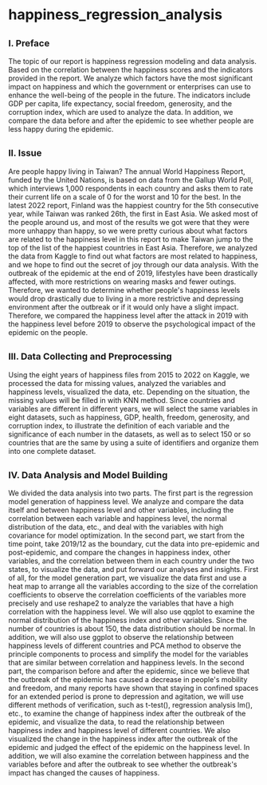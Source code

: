# happiness_regression_analysis

## <font size="4"> I.	Preface </font>

The topic of our report is happiness regression modeling and data analysis. Based on the correlation between the happiness scores and the indicators provided in the report. We analyze which factors have the most significant impact on happiness and which the government or enterprises can use to enhance the well-being of the people in the future. The indicators include GDP per capita, life expectancy, social freedom, generosity, and the corruption index, which are used to analyze the data. In addition, we compare the data before and after the epidemic to see whether people are less happy during the epidemic.

## <font size="4"> II.	Issue </font>

Are people happy living in Taiwan? The annual World Happiness Report, funded by the United Nations, is based on data from the Gallup World Poll, which interviews 1,000 respondents in each country and asks them to rate their current life on a scale of 0 for the worst and 10 for the best. In the latest 2022 report, Finland was the happiest country for the 5th consecutive year, while Taiwan was ranked 26th, the first in East Asia. We asked most of the people around us, and most of the results we got were that they were more unhappy than happy, so we were pretty curious about what factors are related to the happiness level in this report to make Taiwan jump to the top of the list of the happiest countries in East Asia. Therefore, we analyzed the data from Kaggle to find out what factors are most related to happiness, and we hope to find out the secret of joy through our data analysis.
With the outbreak of the epidemic at the end of 2019, lifestyles have been drastically affected, with more restrictions on wearing masks and fewer outings. Therefore, we wanted to determine whether people's happiness levels would drop drastically due to living in a more restrictive and depressing environment after the outbreak or if it would only have a slight impact. Therefore, we compared the happiness level after the attack in 2019 with the happiness level before 2019 to observe the psychological impact of the epidemic on the people.

## <font size="4"> III.	Data Collecting and Preprocessing </font>

Using the eight years of happiness files from 2015 to 2022 on Kaggle, we processed the data for missing values, analyzed the variables and happiness levels, visualized the data, etc. Depending on the situation, the missing values will be filled in with KNN method. Since countries and variables are different in different years, we will select the same variables in eight datasets, such as happiness, GDP, health, freedom, generosity, and corruption index, to illustrate the definition of each variable and the significance of each number in the datasets, as well as to select 150 or so countries that are the same by using a suite of identifiers and organize them into one complete dataset.

## <font size="4"> IV.	Data Analysis and Model Building </font>

We divided the data analysis into two parts. The first part is the regression model generation of happiness level. We analyze and compare the data itself and between happiness level and other variables, including the correlation between each variable and happiness level, the normal distribution of the data, etc., and deal with the variables with high covariance for model optimization. In the second part, we start from the time point, take 2019/12 as the boundary, cut the data into pre-epidemic and post-epidemic, and compare the changes in happiness index, other variables, and the correlation between them in each country under the two states, to visualize the data, and put forward our analyses and insights.
First of all, for the model generation part, we visualize the data first and use a heat map to arrange all the variables according to the size of the correlation coefficients to observe the correlation coefficients of the variables more precisely and use reshape2 to analyze the variables that have a high correlation with the happiness level. We will also use qqplot to examine the normal distribution of the happiness index and other variables. Since the number of countries is about 150, the data distribution should be normal. In addition, we will also use ggplot to observe the relationship between happiness levels of different countries and PCA method to observe the principle components to process and simplify the model for the variables that are similar between correlation and happiness levels.
In the second part, the comparison before and after the epidemic, since we believe that the outbreak of the epidemic has caused a decrease in people's mobility and freedom, and many reports have shown that staying in confined spaces for an extended period is prone to depression and agitation, we will use different methods of verification, such as t-test(), regression analysis lm(), etc., to examine the change of happiness index after the outbreak of the epidemic, and visualize the data, to read the relationship between happiness index and happiness level of different countries. We also visualized the change in the happiness index after the outbreak of the epidemic and judged the effect of the epidemic on the happiness level. In addition, we will also examine the correlation between happiness and the variables before and after the outbreak to see whether the outbreak's impact has changed the causes of happiness.



